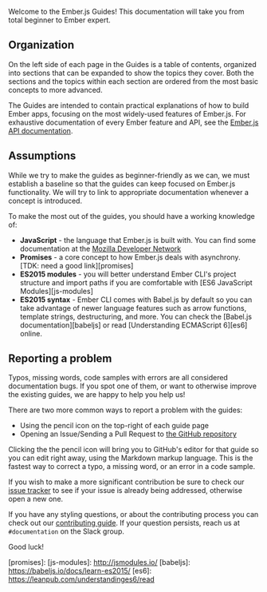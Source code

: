 Welcome to the Ember.js Guides! This documentation will take you from
total beginner to Ember expert.

## Organization

On the left side of each page in the Guides is a table of contents,
organized into sections that can be expanded to show the topics
they cover. Both the sections and the topics within each section are
ordered from the most basic concepts to more advanced.

The Guides are intended to contain practical explanations of how to
build Ember apps, focusing on the most widely-used features of Ember.js.
For exhaustive documentation of every Ember feature and API, see the
[Ember.js API documentation](http://emberjs.com/api/).

## Assumptions

While we try to make the guides as beginner-friendly as we can, we must
establish a baseline so that the guides can keep focused on Ember.js
functionality. We will try to link to appropriate documentation whenever
a concept is introduced.

To make the most out of the guides, you should have a working knowledge of:

* **JavaScript** - the language that Ember.js is built with. You can find some
documentation at the [Mozilla Developer Network][mdn-js]
* **Promises** - a core concept to how Ember.js deals with asynchrony. [TDK: need a good link][promises]
* **ES2015 modules** - you will better understand Ember CLI's project structure and import paths if you are comfortable with [ES6 JavaScript Modules][js-modules]
* **ES2015 syntax** - Ember CLI comes with Babel.js by default so you can
take advantage of newer language features such as arrow functions, template
strings, destructuring, and more. You can check the
[Babel.js documentation][babeljs] or read [Understanding ECMAScript 6][es6]
online.

## Reporting a problem

Typos, missing words, code samples with errors are all considered
documentation bugs. If you spot one of them, or want to otherwise improve
the existing guides, we are happy to help you help us!

There are two more common ways to report a problem with the guides:

* Using the pencil icon on the top-right of each guide page
* Opening an Issue/Sending a Pull Request to [the GitHub repository][gh-guides]

Clicking the the pencil icon will bring you to GitHub's editor for that
guide so you can edit right away, using the Markdown markup language.
This is the fastest way to correct a typo, a missing word, or an error in
a code sample.

If you wish to make a more significant contribution be sure to check our
[issue tracker][gh-guides-issues] to see if your issue is already being
addressed, otherwise open a new one.

If you have any styling questions, or about the contributing process you
can check out our [contributing guide][gh-guides-contributing]. If your
question persists, reach us at `#documentation` on the Slack
group.

Good luck!

[mdn-js]: https://developer.mozilla.org/en-US/docs/Web/JavaScript
[promises]:
[js-modules]: http://jsmodules.io/
[babeljs]: https://babeljs.io/docs/learn-es2015/
[es6]: https://leanpub.com/understandinges6/read

[gh-guides]: https://github.com/emberjs/guides/
[gh-guides-issues]: https://github.com/emberjs/guides/issues
[gh-guides-contributing]: https://github.com/emberjs/guides/blob/master/CONTRIBUTING.md
